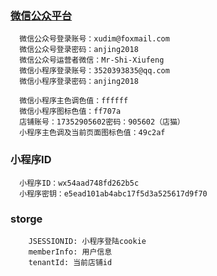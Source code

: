
### [微信公众平台](https://mp.weixin.qq.com/)
      微信公众号登录账号：xudim@foxmail.com
      微信公众号登录密码：anjing2018
      微信公众号运营者微信：Mr-Shi-Xiufeng
      微信小程序登录账号：3520393835@qq.com
      微信小程序登录密码：anjing2018

      微信小程序主色调色值：ffffff
      微信小程序图标色值：ff707a
      店铺账号：17352905602密码：905602（店猫）
      小程序主色调及当前页面图标色值：49c2af

### 小程序ID
      小程序ID：wx54aad748fd262b5c
      小程序密钥：e5ead101ab4abc17f5d3a525617d9f70

### storge
        JSESSIONID: 小程序登陆cookie
        memberInfo: 用户信息
        tenantId: 当前店铺id

